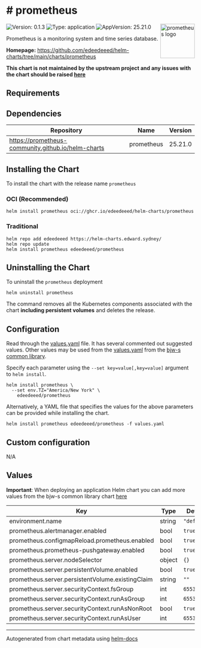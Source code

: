 # # prometheus

<img src="https://upload.wikimedia.org/wikipedia/commons/3/38/Prometheus_software_logo.svg" align="right" width="92" alt="prometheus logo">

![Version: 0.1.3](https://img.shields.io/badge/Version-0.1.3-informational?style=flat)
![Type: application](https://img.shields.io/badge/Type-application-informational?style=flat)
![AppVersion: 25.21.0](https://img.shields.io/badge/AppVersion-25.21.0-informational?style=flat)

Prometheus is a monitoring system and time series database.

**Homepage:** <https://github.com/edeedeeed/helm-charts/tree/main/charts/prometheus>

**This chart is not maintained by the upstream project and any issues with the chart should be raised
[here](https://helm-charts.edward.sydney//issues/new?assignees=edeedeeed&labels=bug&template=bug_report.yaml&name=prometheus&version=0.1.3)**

## Requirements

## Dependencies

| Repository | Name | Version |
|------------|------|---------|
| <https://prometheus-community.github.io/helm-charts> | prometheus | 25.21.0 |

## Installing the Chart

To install the chart with the release name `prometheus`

### OCI (Recommended)

```console
helm install prometheus oci://ghcr.io/edeedeeed/helm-charts/prometheus
```

### Traditional

```console
helm repo add edeedeeed https://helm-charts.edward.sydney/
helm repo update
helm install prometheus edeedeeed/prometheus
```

## Uninstalling the Chart

To uninstall the `prometheus` deployment

```console
helm uninstall prometheus
```

The command removes all the Kubernetes components associated with the chart **including persistent volumes** and deletes the release.

## Configuration

Read through the [values.yaml](./values.yaml) file. It has several commented out suggested values.
Other values may be used from the [values.yaml](https://github.com/bjw-s/helm-charts/tree/main/charts/library/common/values.yaml) from the [bjw-s common library](https://github.com/bjw-s/helm-charts/tree/main/charts/library/common).

Specify each parameter using the `--set key=value[,key=value]` argument to `helm install`.

```console
helm install prometheus \
  --set env.TZ="America/New York" \
    edeedeeed/prometheus
```

Alternatively, a YAML file that specifies the values for the above parameters can be provided while installing the chart.

```console
helm install prometheus edeedeeed/prometheus -f values.yaml
```

## Custom configuration

N/A

## Values

**Important**: When deploying an application Helm chart you can add more values from the bjw-s common library chart [here](https://github.com/bjw-s/helm-charts/tree/main/charts/library/common)

| Key | Type | Default | Description |
|-----|------|---------|-------------|
| environment.name | string | `"default"` |  |
| prometheus.alertmanager.enabled | bool | `true` |  |
| prometheus.configmapReload.prometheus.enabled | bool | `true` |  |
| prometheus.prometheus-pushgateway.enabled | bool | `true` |  |
| prometheus.server.nodeSelector | object | `{}` |  |
| prometheus.server.persistentVolume.enabled | bool | `true` |  |
| prometheus.server.persistentVolume.existingClaim | string | `""` |  |
| prometheus.server.securityContext.fsGroup | int | `65534` |  |
| prometheus.server.securityContext.runAsGroup | int | `65534` |  |
| prometheus.server.securityContext.runAsNonRoot | bool | `true` |  |
| prometheus.server.securityContext.runAsUser | int | `65534` |  |

---
Autogenerated from chart metadata using [helm-docs](https://github.com/norwoodj/helm-docs)
